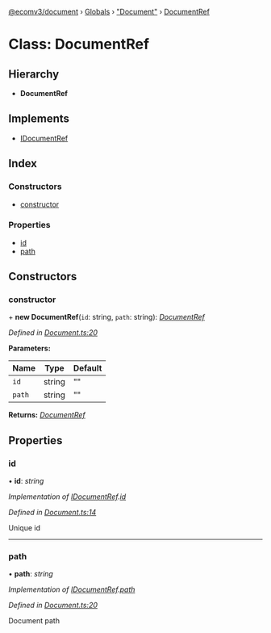 [@ecomv3/document](../README.md) › [Globals](../globals.md) › ["Document"](../modules/_document_.md) › [DocumentRef](_document_.documentref.md)

# Class: DocumentRef

## Hierarchy

* **DocumentRef**

## Implements

* [IDocumentRef](../interfaces/_types_.idocumentref.md)

## Index

### Constructors

* [constructor](_document_.documentref.md#constructor)

### Properties

* [id](_document_.documentref.md#id)
* [path](_document_.documentref.md#path)

## Constructors

###  constructor

\+ **new DocumentRef**(`id`: string, `path`: string): *[DocumentRef](_document_.documentref.md)*

*Defined in [Document.ts:20](https://github.com/davidtai/ecom3/blob/bf442b9/packages/document/src/Document.ts#L20)*

**Parameters:**

Name | Type | Default |
------ | ------ | ------ |
`id` | string | "" |
`path` | string | "" |

**Returns:** *[DocumentRef](_document_.documentref.md)*

## Properties

###  id

• **id**: *string*

*Implementation of [IDocumentRef](../interfaces/_types_.idocumentref.md).[id](../interfaces/_types_.idocumentref.md#id)*

*Defined in [Document.ts:14](https://github.com/davidtai/ecom3/blob/bf442b9/packages/document/src/Document.ts#L14)*

Unique id

___

###  path

• **path**: *string*

*Implementation of [IDocumentRef](../interfaces/_types_.idocumentref.md).[path](../interfaces/_types_.idocumentref.md#path)*

*Defined in [Document.ts:20](https://github.com/davidtai/ecom3/blob/bf442b9/packages/document/src/Document.ts#L20)*

Document path
